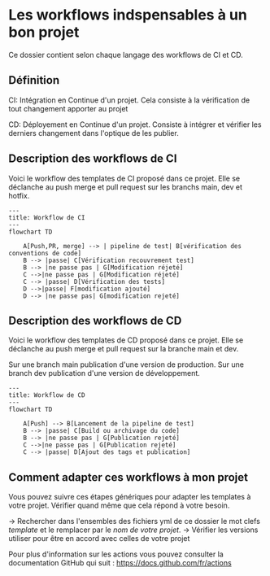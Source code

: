 # Les workflows indspensables à un bon projet

Ce dossier contient selon chaque langage des workflows de CI et CD. 


## Définition

CI: Intégration en Continue d'un projet. Cela consiste à la vérification de tout changement apporter au projet

CD: Déployement en Continue d'un projet. Consiste à intégrer et vérifier les derniers changement dans l'optique de les publier.


## Description des workflows de CI

Voici le workflow des templates de CI proposé dans ce projet. Elle se déclanche au push merge et pull request sur les branchs main, dev et hotfix.

```mermaid
---
title: Workflow de CI
---
flowchart TD

    A[Push,PR, merge] --> | pipeline de test| B[vérification des conventions de code]
    B --> |passe| C[Vérification recouvrement test]
    B --> |ne passe pas | G[Modification réjeté]
    C -->|ne passe pas | G[Modification réjeté]
    C --> |passe| D[Vérification des tests]
    D -->|passe| F[modification ajouté]
    D --> |ne passe pas| G[modification rejeté]

```

## Description des workflows de CD

Voici le workflow des templates de CD proposé dans ce projet. Elle se déclanche au push merge et pull request sur la branche main et dev. 

Sur une branch main publication d'une version de production.
Sur une branch dev publication d'une version de développement.

```mermaid
---
title: Workflow de CD
---
flowchart TD

    A[Push] --> B[Lancement de la pipeline de test]
    B --> |passe| C[Build ou archivage du code]
    B --> |ne passe pas | G[Publication rejeté]
    C -->|ne passe pas | G[Publication rejeté]
    C --> |passe| D[Ajout des tags et publication]

```


## Comment adapter ces workflows à mon projet



Vous pouvez suivre ces étapes génériques pour adapter les templates à votre projet. Vérifier quand même que cela répond à votre besoin.


-> Rechercher dans l'ensembles des fichiers yml de ce dossier le mot clefs *template* et le remplacer par le *nom de votre projet*.
-> Vérifier les versions utiliser pour être en accord avec celles de votre projet 

Pour plus d'information sur les actions vous pouvez consulter la documentation GitHub qui suit : https://docs.github.com/fr/actions